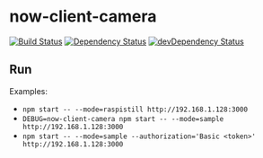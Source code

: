 # now-client-camera

[![Build Status](https://travis-ci.org/camphor-/now-client-camera.svg?branch=master)](https://travis-ci.org/camphor-/now-client-camera)
[![Dependency Status](https://david-dm.org/camphor-/now-client-camera.svg)](https://david-dm.org/camphor-/now-client-camera)
[![devDependency Status](https://david-dm.org/camphor-/now-client-camera/dev-status.svg)](https://david-dm.org/camphor-/now-client-camera#info=devDependencies)

## Run
Examples:
- `npm start -- --mode=raspistill http://192.168.1.128:3000`
- `DEBUG=now-client-camera npm start -- --mode=sample http://192.168.1.128:3000`
- `npm start -- --mode=sample --authorization='Basic <token>' http://192.168.1.128:3000`
